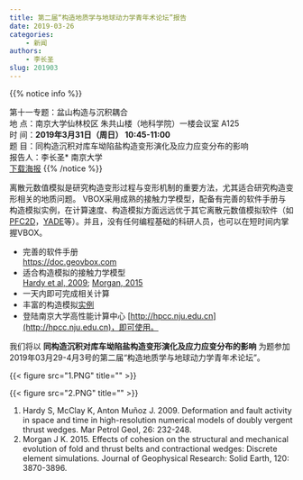 ```yaml
---
title: 第二届“构造地质学与地球动力学青年术论坛”报告
date: 2019-03-26
categories:
    - 新闻
authors:
    - 李长圣
slug: 201903
---
```


{{% notice info %}}
  
第十一专题：盆山构造与沉积耦合  
地  点：南京大学仙林校区 朱共山楼（地科学院）一楼会议室 A125  
时  间：**2019年3月31日（周日） 10:45-11:00**  
题  目：同构造沉积对库车坳陷盐构造变形演化及应力应变分布的影响  
报告人：李长圣* 南京大学  
[下载海报](vbox概览20190326.pdf)
{{% /notice %}}

离散元数值模拟是研究构造变形过程与变形机制的重要方法，尤其适合研究构造变形相关的地质问题。
VBOX采用成熟的接触力学模型，配备有完善的软件手册与构造模拟实例，在计算速度、构造模拟方面远远优于其它离散元数值模拟软件（如[PFC2D](https://www.itascacg.com/software/pfc)，[YADE](https://yade-dev.gitlab.io/trunk/)等）。并且，没有任何编程基础的科研人员，也可以在短时间内掌握VBOX。

- 完善的软件手册  
     https://doc.geovbox.com
- 适合构造模拟的接触力学模型  
  [Hardy et al, 2009](http://pdfs.semanticscholar.org/9d92/6eda2b7a1e31b35c451c503bcd95dfe7c877.pdf); [Morgan, 2015](http://scholarship.rice.edu/bitstream/1911/80855/1/jgrb51133.pdf)
- 一天内即可完成相关计算
- 丰富的构造模拟[实例](/gallery/)
- 登陆南京大学高性能计算中心 [http://hpcc.nju.edu.cn](http://hpcc.nju.edu.cn)，即可使用。


我们将以 **同构造沉积对库车坳陷盐构造变形演化及应力应变分布的影响** 为题参加2019年03月29-4月3号的第二届“构造地质学与地球动力学青年术论坛”。



{{< figure src="1.PNG" title=""  >}}

{{< figure src="2.PNG" title=""  >}}

1. Hardy S, McClay K, Anton Muñoz J. 2009. Deformation and fault activity in space and time in high-resolution numerical models of doubly vergent thrust wedges. Mar Petrol Geol, 26: 232-248.
2. Morgan J K. 2015. Effects of cohesion on the structural and mechanical evolution of fold and thrust belts and contractional wedges: Discrete element simulations. Journal of Geophysical Research: Solid Earth, 120: 3870-3896.

